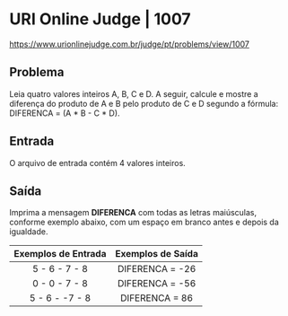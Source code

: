 # URI Online Judge | 1007

https://www.urionlinejudge.com.br/judge/pt/problems/view/1007

## Problema
Leia quatro valores inteiros A, B, C e D. A seguir, calcule e mostre a diferença do produto de A e B pelo produto de C e D segundo a fórmula: DIFERENCA = (A * B - C * D).

## Entrada
O arquivo de entrada contém 4 valores inteiros.

## Saída
Imprima a mensagem **DIFERENCA** com todas as letras maiúsculas, conforme exemplo abaixo, com um espaço em branco antes e depois da igualdade.


| Exemplos de Entrada 	| Exemplos de Saída     |
|:-------------------:	|:-----------------:    |
|   5 - 6 - 7 - 8       |  DIFERENCA = -26      |
|   0 - 0 - 7 - 8       |  DIFERENCA = -56      |
|   5 - 6 - -7 - 8      |  DIFERENCA = 86       |